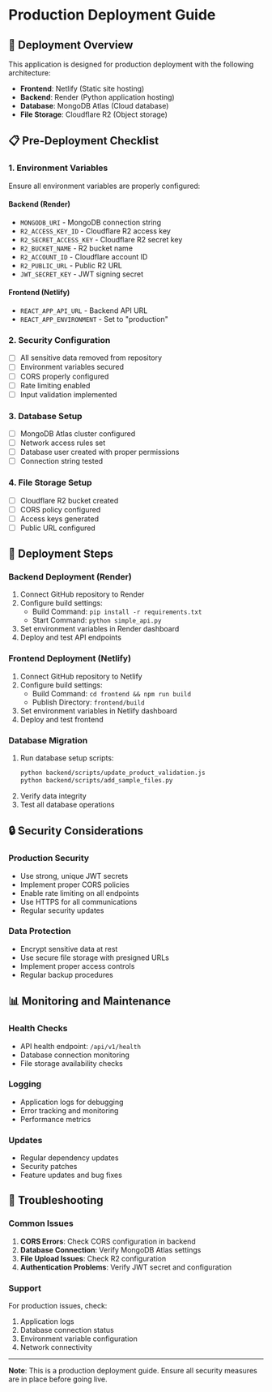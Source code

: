 # Production Deployment Guide

## 🚀 Deployment Overview

This application is designed for production deployment with the following architecture:

- **Frontend**: Netlify (Static site hosting)
- **Backend**: Render (Python application hosting)
- **Database**: MongoDB Atlas (Cloud database)
- **File Storage**: Cloudflare R2 (Object storage)

## 📋 Pre-Deployment Checklist

### 1. Environment Variables
Ensure all environment variables are properly configured:

#### Backend (Render)
- `MONGODB_URI` - MongoDB connection string
- `R2_ACCESS_KEY_ID` - Cloudflare R2 access key
- `R2_SECRET_ACCESS_KEY` - Cloudflare R2 secret key
- `R2_BUCKET_NAME` - R2 bucket name
- `R2_ACCOUNT_ID` - Cloudflare account ID
- `R2_PUBLIC_URL` - Public R2 URL
- `JWT_SECRET_KEY` - JWT signing secret

#### Frontend (Netlify)
- `REACT_APP_API_URL` - Backend API URL
- `REACT_APP_ENVIRONMENT` - Set to "production"

### 2. Security Configuration
- [ ] All sensitive data removed from repository
- [ ] Environment variables secured
- [ ] CORS properly configured
- [ ] Rate limiting enabled
- [ ] Input validation implemented

### 3. Database Setup
- [ ] MongoDB Atlas cluster configured
- [ ] Network access rules set
- [ ] Database user created with proper permissions
- [ ] Connection string tested

### 4. File Storage Setup
- [ ] Cloudflare R2 bucket created
- [ ] CORS policy configured
- [ ] Access keys generated
- [ ] Public URL configured

## 🔧 Deployment Steps

### Backend Deployment (Render)

1. Connect GitHub repository to Render
2. Configure build settings:
   - Build Command: `pip install -r requirements.txt`
   - Start Command: `python simple_api.py`
3. Set environment variables in Render dashboard
4. Deploy and test API endpoints

### Frontend Deployment (Netlify)

1. Connect GitHub repository to Netlify
2. Configure build settings:
   - Build Command: `cd frontend && npm run build`
   - Publish Directory: `frontend/build`
3. Set environment variables in Netlify dashboard
4. Deploy and test frontend

### Database Migration

1. Run database setup scripts:
   ```bash
   python backend/scripts/update_product_validation.js
   python backend/scripts/add_sample_files.py
   ```
2. Verify data integrity
3. Test all database operations

## 🔒 Security Considerations

### Production Security
- Use strong, unique JWT secrets
- Implement proper CORS policies
- Enable rate limiting on all endpoints
- Use HTTPS for all communications
- Regular security updates

### Data Protection
- Encrypt sensitive data at rest
- Use secure file storage with presigned URLs
- Implement proper access controls
- Regular backup procedures

## 📊 Monitoring and Maintenance

### Health Checks
- API health endpoint: `/api/v1/health`
- Database connection monitoring
- File storage availability checks

### Logging
- Application logs for debugging
- Error tracking and monitoring
- Performance metrics

### Updates
- Regular dependency updates
- Security patches
- Feature updates and bug fixes

## 🚨 Troubleshooting

### Common Issues
1. **CORS Errors**: Check CORS configuration in backend
2. **Database Connection**: Verify MongoDB Atlas settings
3. **File Upload Issues**: Check R2 configuration
4. **Authentication Problems**: Verify JWT secret and configuration

### Support
For production issues, check:
1. Application logs
2. Database connection status
3. Environment variable configuration
4. Network connectivity

---

**Note**: This is a production deployment guide. Ensure all security measures are in place before going live.
